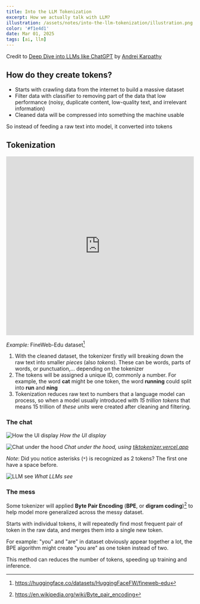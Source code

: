 ```yaml
---
title: Into the LLM Tokenization
excerpt: How we actually talk with LLM?
illustration: /assets/notes/into-the-llm-tokenization/illustration.png
color: '#f1e4d1'
date: Mar 01, 2025
tags: [ai, llm]
---
```


Credit to [Deep Dive into LLMs like ChatGPT](https://youtu.be/7xTGNNLPyMI?si=Hc72uQelJ6Ckj8SA) by [Andrej Karpathy](https://x.com/karpathy)

## How do they create tokens?

- Starts with crawling data from the internet to build a massive dataset
- Filter data with classifier to removing part of the data that low performance (noisy, duplicate content, low-quality text, and irrelevant information)
- Cleaned data will be compressed into something the machine usable

So instead of feeding a raw text into model, it converted into tokens

## Tokenization

<iframe
  src="https://huggingface.co/datasets/HuggingFaceFW/fineweb-edu/embed/viewer/default/train"
  frameborder="0"
  width="100%"
  height="480px"
></iframe>

*Example:* FineWeb-Edu dataset[^1]

[^1]: https://huggingface.co/datasets/HuggingFaceFW/fineweb-edu

1. With the cleaned dataset, the tokenizer firstly will breaking down the raw text into smaller *pieces* (also *tokens*). These can be words, parts of words, or punctuation,... depending on the tokenizer
2. The tokens will be assigned a unique ID, commonly a number. For example, the word **cat** might be one token, the word **running** could split into **run** and **ning**
3. Tokenization reduces raw text to numbers that a language model can process, so when a model usually introduced with *15 trillion tokens* that means 15 trillion of *these units* were created after cleaning and filtering.

### The chat

![How the UI display](/assets/notes/into-the-llm-tokenization/users.png)
*How the UI display*

![Chat under the hood](/assets/notes/into-the-llm-tokenization/tokenizer.png)
*Chat under the hood, using [tiktokenizer.vercel.app](https://tiktokenizer.vercel.app/)*

*Note*: Did you notice asterisks (`*`) is recognized as 2 tokens? The first one have a space before.

![LLM see](/assets/notes/into-the-llm-tokenization/llms.png)
*What LLMs see*

### The mess

Some tokenizer will applied **Byte Pair Encoding** (**BPE**, or **digram coding**)[^2] to help model more generalized across the messy dataset.

[^2]: https://en.wikipedia.org/wiki/Byte_pair_encoding

Starts with individual tokens, it will repeatedly find most frequent pair of token in the raw data, and merges them into a single new token.

For example: "you" and "are" in dataset obviously appear together a lot, the BPE algorithm might create "you are" as one token instead of two.

This method can reduces the number of tokens, speeding up training and inference.
